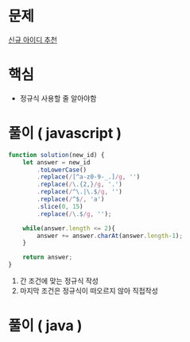 # 문제
[신규 아이디 추천](https://programmers.co.kr/learn/courses/30/lessons/72410)

# 핵심
- 정규식 사용할 줄 알아야함

# 풀이 ( javascript )
```javascript
function solution(new_id) {
    let answer = new_id
        .toLowerCase()
        .replace(/[^a-z0-9-_.]/g, '')
        .replace(/\.{2,}/g, '.')
        .replace(/^\.|\.$/g, '')
        .replace(/^$/, 'a')
        .slice(0, 15)
        .replace(/\.$/g, '');

    while(answer.length <= 2){
        answer += answer.charAt(answer.length-1);
    }

    return answer;
}
```
1. 간 조건에 맞는 정규식 작성
2. 마지막 조건은 정규식이 떠오르지 않아 직접작성

# 풀이 ( java )
```java

```